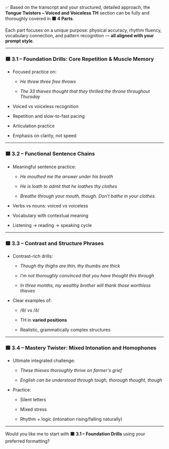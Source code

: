 ✅ Based on the transcript and your structured, detailed approach, the **Tongue Twisters – Voiced and Voiceless TH** section can be fully and thoroughly covered in **🟩 4 Parts**.

Each part focuses on a unique purpose: physical accuracy, rhythm fluency, vocabulary connection, and pattern recognition — **all aligned with your prompt style**.

---

### 🟩 3.1 – Foundation Drills: Core Repetition & Muscle Memory

- Focused practice on:
    
    - _He threw three free throws_
        
    - _The 33 thieves thought that they thrilled the throne throughout Thursday_
        
- Voiced vs voiceless recognition
    
- Repetition and slow-to-fast pacing
    
- Articulation practice
    
- Emphasis on clarity, not speed
    

---

### 🟩 3.2 – Functional Sentence Chains

- Meaningful sentence practice:
    
    - _He mouthed me the answer under his breath_
        
    - _He is loath to admit that he loathes thy clothes_
        
    - _Breathe through your mouth, though. Don’t bathe in your clothes._
        
- Verbs vs nouns: voiced vs voiceless
    
- Vocabulary with contextual meaning
    
- Listening → reading → speaking cycle
    

---

### 🟩 3.3 – Contrast and Structure Phrases

- Contrast-rich drills:
    
    - _Though thy thighs are thin, thy thumbs are thick_
        
    - _I'm not thoroughly convinced that you have thought this through_
        
    - _In three months, my wealthy brother will thank those worthless thieves_
        
- Clear examples of:
    
    - /θ/ vs /ð/
        
    - TH in **varied positions**
        
    - Realistic, grammatically complex structures
        

---

### 🟩 3.4 – Mastery Twister: Mixed Intonation and Homophones

- Ultimate integrated challenge:
    
    - _These thieves thoroughly thrive on farmer's grief_
        
    - _English can be understood through tough, thorough thought, though_
        
- Practice:
    
    - Silent letters
        
    - Mixed stress
        
    - Rhythm + logic (intonation rising/falling naturally)
        

---

Would you like me to start with **🟩 3.1 – Foundation Drills** using your preferred formatting?